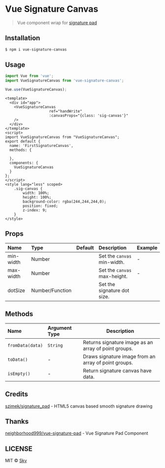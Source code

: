 # Vue Signature Canvas

> Vue component wrap for [signature pad](https://github.com/szimek/signature_pad)

## Installation

```sh
$ npm i vue-signature-canvas
```


## Usage

```js
import Vue from 'vue';
import VueSignatureCanvas from 'vue-signature-canvas';

Vue.use(VueSignatureCanvas);
```

```vue
<template>
  <div id="app">
    <VueSignatureCanvas
                    ref="handWrite"
                    :canvasProps="{class: 'sig-canvas'}"
    />
  </div>
</template>
<script>
import VueSignatureCanvas from "VueSignatureCanvas";
export default {
  name: 'FirstSignatureCanvas',
  methods: {
    
  },
  components: {
    VueSignatureCanvas
  }
};
</script>
<style lang="less" scoped>
    .sig-canvas {
        width: 100%;
        height: 100%;
        background-color: rgba(244,244,244,0);
        position: fixed;
        z-index: 9;
    }
</style>
```


## Props

| Name        | Type   | Default                                                                                                 | Description                              | Example                                                                                                                         |
| :---------- | :----- | :------------------------------------------------------------------------------------------------------ | :--------------------------------------- | :------------------------------------------------------------------------------------------------------------------------------ |
| min-width       | Number |                                                                                                 | Set the `canvas` min-width.                     | -                                                                                                                               |
| max-width      | Number |                                                                                                   | Set the `canvas` max-height.                    | -                                                                                                                               |
| dotSize     | Number/Function | | Set the signature dot size.           |                     |

## Methods

| Name                                   | Argument Type                | Description                                                                 |
| :------------------------------------- | :--------------------------- | --------------------------------------------------------------------------- |
| `fromData(data)`                       | `String`                     | Returns signature image as an array of point groups.                        |
| `toData()`                             | -                            | Draws signature image from an array of point groups.                        |
| `isEmpty()`                            | -                            | Return signature canvas have data.                                          |

## Credits

[szimek/signature_pad](https://github.com/szimek/signature_pad) - HTML5 canvas based smooth signature drawing

## Thanks

[neighborhood999/vue-signature-pad](https://github.com/neighborhood999/vue-signature-pad) - Vue Signature Pad Component

## LICENSE

MIT © [Sky](https://github.com/YYN_MR/)
